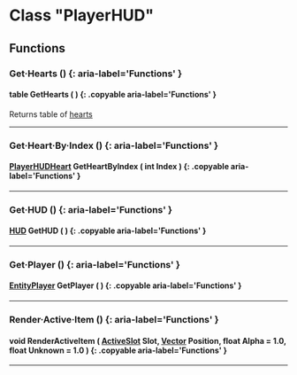# Class "PlayerHUD"

## Functions

### Get·Hearts () {: aria-label='Functions' }
#### table GetHearts ( ) {: .copyable aria-label='Functions' }
Returns table of [hearts](PlayerHUDHeart.md)

___
### Get·Heart·By·Index () {: aria-label='Functions' }
#### [PlayerHUDHeart](PlayerHUDHeart.md) GetHeartByIndex ( int Index ) {: .copyable aria-label='Functions' }

___
### Get·HUD () {: aria-label='Functions' }
#### [HUD](HUD.md) GetHUD ( ) {: .copyable aria-label='Functions' }

___

### Get·Player () {: aria-label='Functions' }
#### [EntityPlayer](https://wofsauge.github.io/IsaacDocs/rep/EntityPlayer.html) GetPlayer ( ) {: .copyable aria-label='Functions' }

___
### Render·Active·Item () {: aria-label='Functions' }
#### void RenderActiveItem ( [ActiveSlot](https://wofsauge.github.io/IsaacDocs/rep/enums/ActiveSlot.html) Slot, [Vector](https://wofsauge.github.io/IsaacDocs/rep/Vector.html) Position, float Alpha = 1.0, float Unknown = 1.0 ) {: .copyable aria-label='Functions' }

___
